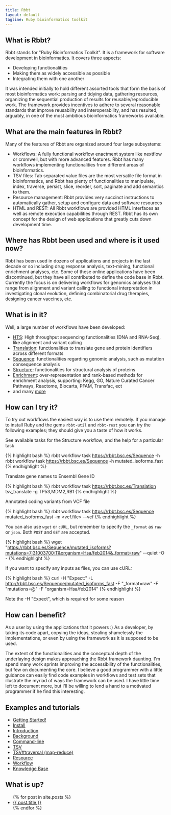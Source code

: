 ```yaml
---
title: Rbbt
layout: default
tagline: Ruby bioinformatics toolkit
---
```



What is Rbbt?
-------------

Rbbt stands for "Ruby Bioinformatics Toolkit". It is a framework for software
development in bioinformatics. It covers three aspects:

* Developing functionalities
* Making them as widely accessible as possible
* Integrating them with one another

It was intended initially to hold different assorted tools that form the basis
of most bioinformatics work: parsing and tidying data, gathering resources,
organizing the sequential production of results for reusable/reproducible work.
The framework provides incentives to adhere to several reasonable standards
that improve reusability and interoperability, and has resulted, arguably, in
one of the most ambitious bioinformatics frameworks available.


What are the main features in Rbbt?
-------------

Many of the features of Rbbt are organized around four large subsystems:

* Workflows: A fully functional workflow enactment system like nextflow or
  cromwell, but with more advanced features. Rbbt has many workflows
  implementing functionalities from different areas of bioinformatics.
* TSV files: Tab separated value files are the most versatile file format in
  bioinformatics, and Rbbt has plenty of functionalities to manipulate, index,
  traverse, persist, slice, reorder, sort, paginate and add semantics to them.
* Resource management: Rbbt provides very succinct instructions to
  automatically gather, setup and configure data and software resources
* HTML and REST: All Rbbt workflows are provided HTML interfaces as well as
  remote execution capabilities through REST. Rbbt has its own concept for the
  design of web applications that greatly cuts down development time.

Where has Rbbt been used and where is it used now?
-------------------------

Rbbt has been used in dozens of applications and projects in the last decade or
so including drug response analysis, text-mining, functional enrichment
analyses, etc. Some of these online applications have been discontinued, but
they have all contributed to define the code base in Rbbt. Currently the focus
is on delivering workflows for genomics analyses that range from alignment and
variant calling to functional interpretation in investigating clonal evolution,
defining combinatorial drug therapies, designing cancer vaccines, etc.

What is in it?
--------------

Well, a large number of workflows have been developed:

* [HTS](https://github.com/Rbbt-Workflows/HTS): High throughput sequencing functionalities (DNA and RNA-Seq), like alignment and variant calling
* [Translation](https://github.com/Rbbt-Workflows/translation): functionalities to translate gene and protein identifiers across different formats
* [Sequence](https://github.com/Rbbt-Workflows/sequence): functionalities regarding genomic analysis, such as mutation consequence analysis
* [Structure](https://github.com/Rbbt-Workflows/structure): functionalities for structural analysis of proteins
* [Enrichment](https://github.com/Rbbt-Workflows/enrichment): over-representation and rank-based methods for enrichment analysis, supporting: Kegg, GO, Nature Curated Cancer Pathways, Reactome, Biocarta, PFAM, Transfac, ect
* and many [more](https://github.com/Rbbt-Workflows)

How can I try it?
-----------------

To try out workflows the easiest way is to use them remotely. If you manage to
install Ruby and the gems `rbbt-util` and `rbbt-rest` you can try the following
examples; they should give you a taste of how it works.

See available tasks for the Structure workflow; and the help for a particular task

{% highlight bash %}
rbbt workflow task https://rbbt.bsc.es/Sequence -h
rbbt workflow task https://rbbt.bsc.es/Sequence -h mutated_isoforms_fast
{% endhighlight %}


Translate gene names to Ensembl Gene ID

{% highlight bash %}
rbbt workflow task https://rbbt.bsc.es/Translation tsv_translate -g TP53,MDM2,RB1
{% endhighlight %}

Annotated coding variants from VCF file

{% highlight bash %}
rbbt workflow task https://rbbt.bsc.es/Sequence mutated_isoforms_fast -m <vcf.file> --vcf
{% endhighlight %}

You can also use `wget` or `cURL`, but remember to specify the `_format` as
`raw` or `json`. Both `POST` and `GET` are accepted.

{% highlight bash %}
wget "https://rbbt.bsc.es/Sequence/mutated_isoforms?mutations=7:31003700:T&organism=Hsa/feb2014&_format=raw" --quiet -O -
{% endhighlight %}

If you want to specify any inputs as files, you can use cURL:

{% highlight bash %}
curl -H "Expect:" -L http://rbbt.bsc.es/Sequence/mutated_isoforms_fast -F "_format=raw" -F "mutations=@<file>" -F "organism=Hsa/feb2014"
{% endhighlight %}

Note the -H "Expect", which is required for some reason

How can I benefit?
------------------

As a user by using the applications that it powers :) As a developer, by taking
its code apart, copying the ideas, stealing shamelessly the implementations,
or even by using the framework as it is supposed to be used. 

The extent of the functionalities and the conceptual depth of the underlaying
design makes approaching the Rbbt framework daunting. I'm spend many work
sprints improving the accessibility of the functionalities, but few on
documenting the core. I believe a good programmer with a little guidance can
easily find code examples in workflows and test sets that illustrate the myriad
of ways the framework can be used. I have little time left to document more,
but I'll be willing to lend a hand to a motivated programmer if he find this
interesting.

Examples and tutorials
----------------------
* [Getting Started!](tutorial/getting_started/)
* [Install](tutorial/install/)
* [Introduction](tutorial/introduction/)
* [Background](tutorial/background/)
* [Command-line](tutorial/commandline/)
* [TSV](tutorial/TSV/)
* [TSV#traversal (map-reduce)](tutorial/map_reduce/)
* [Resource](tutorial/Resource/)
* [Workflow](tutorial/Workflow/)
* [Knowledge Base](tutorial/knowledge_base/)

What is up?
-----------

<ul>
  {% for post in site.posts %}
    <li>
      <a href="{{ site.baseurl }}{{ post.url }}">{{ post.title }}</a>
    </li>
  {% endfor %}
</ul>

